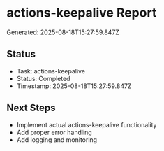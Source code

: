 # actions-keepalive Report

Generated: 2025-08-18T15:27:59.847Z

## Status
- Task: actions-keepalive
- Status: Completed
- Timestamp: 2025-08-18T15:27:59.847Z

## Next Steps
- Implement actual actions-keepalive functionality
- Add proper error handling
- Add logging and monitoring
